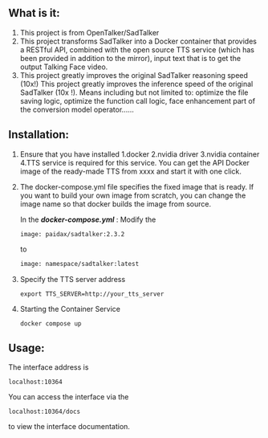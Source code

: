 ## What is it:

1. This project is from OpenTalker/SadTalker
2. This project transforms SadTalker into a Docker container that provides a RESTful API, combined with the open source TTS service (which has been provided in addition to the mirror), input text that is to get the output Talking Face video.
3. This project greatly improves the original SadTalker reasoning speed (10x!) This project greatly improves the inference speed of the original SadTalker (10x !). Means including but not limited to: optimize the file saving logic, optimize the function call logic, face enhancement part of the conversion model operator......

## Installation:

1. Ensure that you have installed
   1.docker
   2.nvidia driver
   3.nvidia container
   4.TTS service is required for this service. You can get the API Docker image of the ready-made TTS from xxxx and start it with one click.

2. The docker-compose.yml file specifies the fixed image that is ready. If you want to build your own image from scratch, you can change the image name so that docker builds the image from source.

   In the ***docker-compose.yml*** :
   Modify the

   ```
   image: paidax/sadtalker:2.3.2
   ```

   to

   ```dockerfile
   image: namespace/sadtalker:latest
   ```

3. Specify the TTS server address

   ```shell
   export TTS_SERVER=http://your_tts_server
   ```

4. Starting the Container Service

   ```shell
   docker compose up
   ```

## Usage:

The interface address is

```http
localhost:10364
```

You can access the interface via the
```http
localhost:10364/docs
```

to view the interface documentation.
